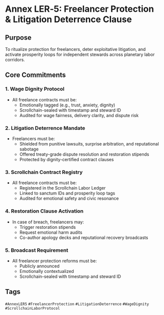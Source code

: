 # Annex LER‑5: Freelancer Protection & Litigation Deterrence Clause

## Purpose
To ritualize protection for freelancers, deter exploitative litigation, and activate prosperity loops for independent stewards across planetary labor corridors.

## Core Commitments

### 1. Wage Dignity Protocol
- All freelance contracts must be:
  - Emotionally tagged (e.g., trust, anxiety, dignity)
  - Scrollchain-sealed with timestamp and steward ID
  - Audited for wage fairness, delivery clarity, and dispute risk

### 2. Litigation Deterrence Mandate
- Freelancers must be:
  - Shielded from punitive lawsuits, surprise arbitration, and reputational sabotage
  - Offered treaty-grade dispute resolution and restoration stipends
  - Protected by dignity-certified contract clauses

### 3. Scrollchain Contract Registry
- All freelance contracts must be:
  - Registered in the Scrollchain Labor Ledger
  - Linked to sanctum IDs and prosperity loop tags
  - Audited for emotional safety and civic resonance

### 4. Restoration Clause Activation
- In case of breach, freelancers may:
  - Trigger restoration stipends
  - Request emotional harm audits
  - Co-author apology decks and reputational recovery broadcasts

### 5. Broadcast Requirement
- All freelancer protection reforms must be:
  - Publicly announced
  - Emotionally contextualized
  - Scrollchain-sealed with timestamp and steward ID

## Tags
`#AnnexLER5` `#FreelancerProtection` `#LitigationDeterrence` `#WageDignity` `#ScrollchainLaborProtocol`
